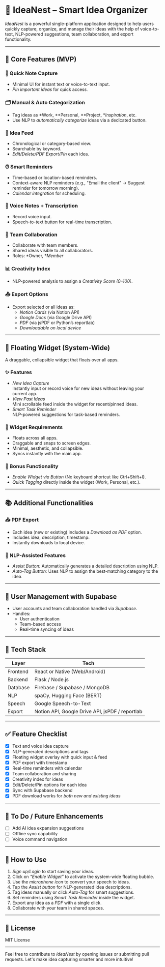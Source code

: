 # 📘 IdeaNest – Smart Idea Organizer

*IdeaNest* is a powerful single-platform application designed to help users quickly capture, organize, and manage their ideas with the help of voice-to-text, NLP-powered suggestions, team collaboration, and export functionality.

---

## 🚀 Core Features (MVP)

### 📝 Quick Note Capture
- Minimal UI for instant text or voice-to-text input.
- *Pin important ideas* for quick access.

### 🗂 Manual & Auto Categorization
- Tag ideas as *Work, **Personal, **Project, **Inspiration*, etc.
- Use NLP to *automatically categorize* ideas via a dedicated button.

### 📜 Idea Feed
- Chronological or category-based view.
- Searchable by keyword.
- *Edit/Delete/PDF Export/Pin* each idea.

### ⏰ Smart Reminders
- Time-based or location-based reminders.
- Context-aware NLP reminders (e.g., "Email the client" → Suggest reminder for tomorrow morning).
- *Calendar integration* for scheduling.

### 🎤 Voice Notes + Transcription
- Record voice input.
- Speech-to-text button for real-time transcription.

### 👥 Team Collaboration
- Collaborate with team members.
- Shared ideas visible to all collaborators.
- Roles: *Owner, **Member*

### 📊 Creativity Index
- NLP-powered analysis to assign a *Creativity Score (0–100)*.

### 📤 Export Options
- Export selected or all ideas as:
  - *Notion Cards* (via Notion API)
  - *Google Docs* (via Google Drive API)
  - *PDF* (via jsPDF or Python’s reportlab)
  - *Downloadable on local device*

---

## 📎 Floating Widget (System-Wide)

A draggable, collapsible widget that floats over all apps.

### ✨ Features
- *New Idea Capture*  
  Instantly input or record voice for new ideas without leaving your current app.
- *View Past Ideas*  
  Mini scrollable feed inside the widget for recent/pinned ideas.
- *Smart Task Reminder*  
  NLP-powered suggestions for task-based reminders.

### 🔧 Widget Requirements
- Floats across all apps.
- Draggable and snaps to screen edges.
- Minimal, aesthetic, and collapsible.
- Syncs instantly with the main app.

### 🧪 Bonus Functionality
- *Enable Widget via Button* (No keyboard shortcut like Ctrl+Shift+I).
- *Quick Tagging* directly inside the widget (Work, Personal, etc.).

---

## 📚 Additional Functionalities

### 📥 PDF Export
- Each idea (new or existing) includes a *Download as PDF* option.
- Includes idea, description, timestamp.
- Instantly downloads to local device.

### 🤖 NLP-Assisted Features
- *Assist Button:* Automatically generates a detailed description using NLP.
- *Auto-Tag Button:* Uses NLP to assign the best-matching category to the idea.

---

## 🔐 User Management with Supabase
- User accounts and team collaboration handled via *Supabase*.
- Handles:
  - User authentication
  - Team-based access
  - Real-time syncing of ideas

---

## 🧱 Tech Stack

| Layer     | Tech                        |
|-----------|-----------------------------|
| Frontend  | React or Native (Web/Android) |
| Backend   | Flask / Node.js             |
| Database  | Firebase / Supabase / MongoDB |
| NLP       | spaCy, Hugging Face (BERT)  |
| Speech    | Google Speech-to-Text       |
| Export    | Notion API, Google Drive API, jsPDF / reportlab |

---

## ✅ Feature Checklist

- [x] Text and voice idea capture
- [x] NLP-generated descriptions and tags
- [x] Floating widget overlay with quick input & feed
- [x] PDF export with timestamp
- [x] Real-time reminders with calendar
- [x] Team collaboration and sharing
- [x] Creativity index for ideas
- [x] Edit/Delete/Pin options for each idea
- [x] Sync with Supabase backend
- [x] PDF download works for *both new and existing ideas*

---

## 🔄 To Do / Future Enhancements

- [ ] Add AI idea expansion suggestions
- [ ] Offline sync capability
- [ ] Voice command navigation

---

## 🧠 How to Use

1. *Sign up/Login* to start saving your ideas.
2. Click on *“Enable Widget”* to activate the system-wide floating bubble.
3. Use the *microphone icon* to convert your speech to ideas.
4. Tap the *Assist button* for NLP-generated idea descriptions.
5. Tag ideas manually or click *Auto-Tag* for smart suggestions.
6. Set reminders using *Smart Task Reminder* inside the widget.
7. Export any idea as a *PDF* with a single click.
8. Collaborate with your team in shared spaces.

---

## 📎 License

MIT License

---

Feel free to contribute to *IdeaNest* by opening issues or submitting pull requests. Let's make idea capturing smarter and more intuitive!
